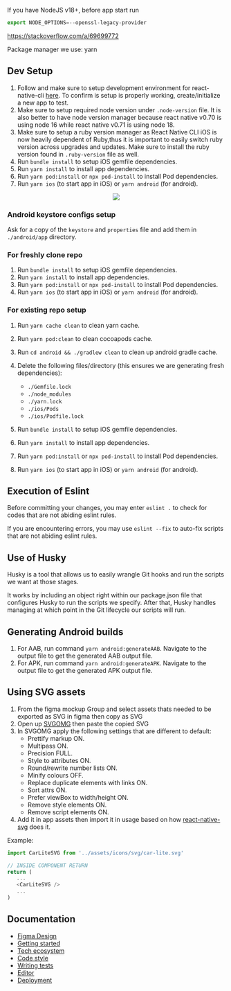 If you have NodeJS v18+, before app start run

```js
export NODE_OPTIONS=--openssl-legacy-provider
```

https://stackoverflow.com/a/69699772

Package manager we use: yarn

## Dev Setup

1. Follow and make sure to setup development environment for react-native-cli [here](https://reactnative.dev/docs/0.70/environment-setup). To confirm is setup is properly working, create/initialize a new app to test.
2. Make sure to setup required node version under `.node-version` file. It is also better to have node version manager because react native v0.70 is using node 16 while react native v0.71 is using node 18.
3. Make sure to setup a ruby version manager as React Native CLI iOS is now heavily dependent of Ruby,thus it is important to easily switch ruby version across upgrades and updates. Make sure to install the ruby version found in `.ruby-version` file as well.
4. Run `bundle install` to setup iOS gemfile dependencies.
5. Run `yarn install` to install app dependencies.
6. Run `yarn pod:install` or `npx pod-install` to install Pod dependencies.
7. Run `yarn ios` (to start app in iOS) or `yarn android` (for android).

<div align="center">
    <img src="./img/signin-demo.png"  align="center" />
</div>

### Android keystore configs setup
Ask for a copy of the `keystore` and `properties` file and add them in `./android/app` directory.

### For freshly clone repo

1. Run `bundle install` to setup iOS gemfile dependencies.
2. Run `yarn install` to install app dependencies.
3. Run `yarn pod:install` or `npx pod-install` to install Pod dependencies.
4. Run `yarn ios` (to start app in iOS) or `yarn android` (for android).

### For existing repo setup
1. Run `yarn cache clean` to clean yarn cache.
2. Run `yarn pod:clean` to clean cocoapods cache.
3. Run `cd android && ./gradlew clean` to clean up android gradle cache.
4. Delete the following files/directory (this ensures we are generating fresh dependencies):
   - `./Gemfile.lock`
   - `./node_modules`
   - `./yarn.lock`
   - `./ios/Pods`
   - `./ios/Podfile.lock`

5. Run `bundle install` to setup iOS gemfile dependencies.
6. Run `yarn install` to install app dependencies.
7. Run `yarn pod:install` or `npx pod-install` to install Pod dependencies.
8. Run `yarn ios` (to start app in iOS) or `yarn android` (for android).
## Execution of Eslint 

Before committing your changes, you may enter `eslint .` to check for codes that are not abiding eslint rules. 

If you are encountering errors, you may use `eslint --fix` to auto-fix scripts that are not abiding eslint rules. 

## Use of Husky 

Husky is a tool that allows us to easily wrangle Git hooks and run the scripts we want at those stages.

It works by including an object right within our package.json file that configures Husky to run the scripts we specify. After that, Husky handles managing at which point in the Git lifecycle our scripts will run.

## Generating Android builds
1. For AAB, run command `yarn android:generateAAB`. Navigate to the output file to get the generated AAB output file.
2. For APK, run command `yarn android:generateAPK`. Navigate to the output file to get the generated APK output file.

## Using SVG assets
1. From the figma mockup Group and select assets thats needed to be exported as SVG in figma then copy as SVG
2. Open up [SVGOMG](https://jakearchibald.github.io/svgomg/) then paste the copied SVG
3. In SVGOMG apply the following settings that are different to default:
   - Prettify markup ON.
   - Multipass ON.
   - Precision FULL.
   - Style to attributes ON.
   - Round/rewrite number lists ON.
   - Minify colours OFF.
   - Replace duplicate elements with links ON.
   - Sort attrs ON.
   - Prefer viewBox to width/height ON.
   - Remove style elements ON.
   - Remove script elements ON.
4. Add it in app assets then import it in usage based on how [react-native-svg](https://github.com/software-mansion/react-native-svg) does it.

Example:
```js
import CarLiteSVG from '../assets/icons/svg/car-lite.svg'

// INSIDE COMPONENT RETURN
return (
   ...
   <CarLiteSVG />
   ...
)
```

## Documentation

- [Figma Design](https://www.figma.com/file/J6nd4QRDDS3k0zbaGrFJf2/react-native-boilerplate?node-id=0%3A1&t=jjDkE3DHJbqobnhO-1)
- [Getting started](./docs/GETTING_STARTED.md)
- [Tech ecosystem](./docs/TECH_ECOSYSTEM.md)
- [Code style](./docs/CODE_STYLE.md)
- [Writing tests](./docs/WRITING_TEST.md)
- [Editor](./docs/EDITOR.md)
- [Deployment](./docs/DEPLOYMENT.md)
